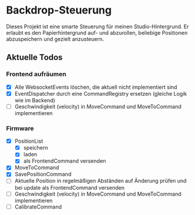 # Backdrop-Steuerung

Dieses Projekt ist eine smarte Steuerung für meinen Studio-Hintergrund. Er erlaubt es den Papierhintergrund auf- und abzurollen, beliebige Positionen abzuspeichern und gezielt anzusteuern.

## Aktuelle Todos

### Frontend aufräumen

* [X] Alle WebsocketEvents löschen, die aktuell nicht implementiert sind
* [X] EventDispatcher durch eine CommandRegistry ersetzen (gleiche Logik wie im Backend)
* [ ] Geschwindigkeit (velocity) in MoveCommand und MoveToCommand implementieren

### Firmware
* [X] PositionList 
	* [X] speichern
	* [X] laden
	* [X] als FrontendCommand versenden
* [X] MoveToCommand
* [X] SavePositionCommand
* [ ] Aktuelle Position in regelmäßigen Abständen auf Änderung prüfen und bei update als FrontendCommand versenden
* [ ] Geschwindigkeit (velocity) in MoveCommand und MoveToCommand implementieren
* [ ] CalibrateCommand